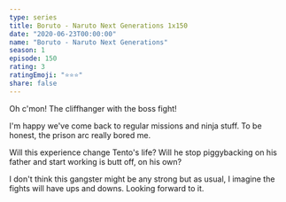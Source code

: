 ```yaml
---
type: series
title: Boruto - Naruto Next Generations 1x150
date: "2020-06-23T00:00:00"
name: "Boruto - Naruto Next Generations"
season: 1
episode: 150
rating: 3
ratingEmoji: "⭐️⭐️⭐️"
share: false
---
```


Oh c'mon! The cliffhanger with the boss fight!

I'm happy we've come back to regular missions and ninja stuff. To be honest, the prison arc really bored me.

Will this experience change Tento's life? Will he stop piggybacking on his father and start working is butt off, on his own?

I don't think this gangster might be any strong but as usual, I imagine the fights will have ups and downs. Looking forward to it.
